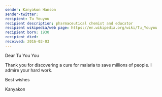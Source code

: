 ```yaml
---
sender: Kanyakon Hanson 
sender-twitter: 
recipient: Tu Youyou
recipient description: pharmaceutical chemist and educator
recipient wikipedia/web page: https://en.wikipedia.org/wiki/Tu_Youyou
recipient born: 1930
recipient died:
received: 2016-03-03
---
```


Dear Tu You You

Thank you for discovering a cure for malaria to save millions of people. I admire your hard work. 

Best wishes

Kanyakon